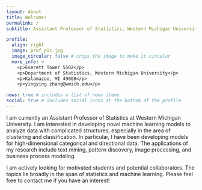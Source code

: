 ```yaml
---
layout: About
title: Welcome!
permalink: /
subtitle: Assistant Professor of Statistics, Western Michigan University

profile:
  align: right
  image: prof_pic.jpg
  image_circular: false # crops the image to make it circular
  more_info: >
    <p>Everett Tower 5502</p>
    <p>Department of Statistics, Western Michigan University</p>
    <p>Kalamazoo, MI 49008</p>
    <p>yingying.zhang@wmich.edu</p>

news: true # includes a list of news items
social: true # includes social icons at the bottom of the profile
---
```


I am currently an Assistant Professor of Statistics at Western Michigan University. I am interested in 
developing novel machine learning models to analyze data with complicated structures, especially in the area of clustering and classification.
In particular, I have been developing models for high-dimensional 
categorical and directional data. The applications of my research include text mining, pattern discovery, 
image processing, and business process modeling.

I am actively looking for motivated students and potential collaborators. The topics lie broadly in the span of statistics and machine learning. 
Please feel free to contact me if you have an interest!


